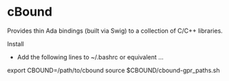 # cBound
Provides thin Ada bindings (built via Swig) to a collection of C/C++ libraries.

Install

- Add the following lines to ~/.bashrc or equivalent ...

export CBOUND=/path/to/cbound
source $CBOUND/cbound-gpr_paths.sh


